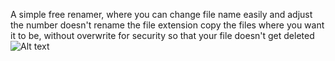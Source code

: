 A simple free renamer, where you can change file name easily and adjust the number
doesn't rename the file extension 
copy the files where you want it to be, without overwrite for security so that your file doesn't get deleted
![Alt text](![image](https://github.com/Styl0o/StylooREnamer/assets/66000175/d172f7a7-b2e8-4efa-97cd-3920b0422f3c))

